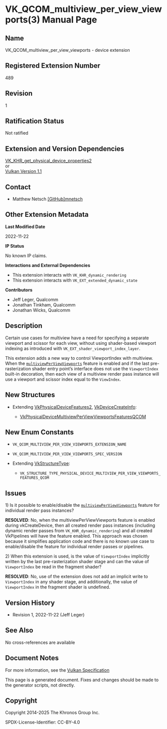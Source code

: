# VK\_QCOM\_multiview\_per\_view\_viewports(3) Manual Page

## Name

VK\_QCOM\_multiview\_per\_view\_viewports - device extension



## [](#_registered_extension_number)Registered Extension Number

489

## [](#_revision)Revision

1

## [](#_ratification_status)Ratification Status

Not ratified

## [](#_extension_and_version_dependencies)Extension and Version Dependencies

[VK\_KHR\_get\_physical\_device\_properties2](https://registry.khronos.org/vulkan/specs/latest/man/html/VK_KHR_get_physical_device_properties2.html)  
or  
[Vulkan Version 1.1](#versions-1.1)

## [](#_contact)Contact

- Matthew Netsch [\[GitHub\]mnetsch](https://github.com/KhronosGroup/Vulkan-Docs/issues/new?body=%5BVK_QCOM_multiview_per_view_viewports%5D%20%40mnetsch%0A%2AHere%20describe%20the%20issue%20or%20question%20you%20have%20about%20the%20VK_QCOM_multiview_per_view_viewports%20extension%2A)

## [](#_other_extension_metadata)Other Extension Metadata

**Last Modified Date**

2022-11-22

**IP Status**

No known IP claims.

**Interactions and External Dependencies**

- This extension interacts with `VK_KHR_dynamic_rendering`
- This extension interacts with `VK_EXT_extended_dynamic_state`

**Contributors**

- Jeff Leger, Qualcomm
- Jonathan Tinkham, Qualcomm
- Jonathan Wicks, Qualcomm

## [](#_description)Description

Certain use cases for multiview have a need for specifying a separate viewport and scissor for each view, without using shader-based viewport indexing as introduced with `VK_EXT_shader_viewport_index_layer`.

This extension adds a new way to control ViewportIndex with multiview. When the [`multiviewPerViewViewports`](https://registry.khronos.org/vulkan/specs/latest/html/vkspec.html#features-multiviewPerViewViewports) feature is enabled and if the last pre-rasterization shader entry point’s interface does not use the `ViewportIndex` built-in decoration, then each view of a multiview render pass instance will use a viewport and scissor index equal to the `ViewIndex`.

## [](#_new_structures)New Structures

- Extending [VkPhysicalDeviceFeatures2](https://registry.khronos.org/vulkan/specs/latest/man/html/VkPhysicalDeviceFeatures2.html), [VkDeviceCreateInfo](https://registry.khronos.org/vulkan/specs/latest/man/html/VkDeviceCreateInfo.html):
  
  - [VkPhysicalDeviceMultiviewPerViewViewportsFeaturesQCOM](https://registry.khronos.org/vulkan/specs/latest/man/html/VkPhysicalDeviceMultiviewPerViewViewportsFeaturesQCOM.html)

## [](#_new_enum_constants)New Enum Constants

- `VK_QCOM_MULTIVIEW_PER_VIEW_VIEWPORTS_EXTENSION_NAME`
- `VK_QCOM_MULTIVIEW_PER_VIEW_VIEWPORTS_SPEC_VERSION`
- Extending [VkStructureType](https://registry.khronos.org/vulkan/specs/latest/man/html/VkStructureType.html):
  
  - `VK_STRUCTURE_TYPE_PHYSICAL_DEVICE_MULTIVIEW_PER_VIEW_VIEWPORTS_FEATURES_QCOM`

## [](#_issues)Issues

1\) Is it possible to enable/disable the [`multiviewPerViewViewports`](https://registry.khronos.org/vulkan/specs/latest/html/vkspec.html#features-multiviewPerViewViewports) feature for individual render pass instances?

**RESOLVED**: No, when the multiviewPerViewViewports feature is enabled during vkCreateDevice, then all created render pass instances (including dynamic render passes from `VK_KHR_dynamic_rendering`) and all created VkPipelines will have the feature enabled. This approach was chosen because it simplifies application code and there is no known use case to enable/disable the feature for individual render passes or pipelines.

2\) When this extension is used, is the value of `ViewportIndex` implicitly written by the last pre-rasterization shader stage and can the value of `ViewportIndex` be read in the fragment shader?

**RESOLVED**: No, use of the extension does not add an implicit write to `ViewportIndex` in any shader stage, and additionally, the value of `ViewportIndex` in the fragment shader is undefined.

## [](#_version_history)Version History

- Revision 1, 2022-11-22 (Jeff Leger)

## [](#_see_also)See Also

No cross-references are available

## [](#_document_notes)Document Notes

For more information, see the [Vulkan Specification](https://registry.khronos.org/vulkan/specs/latest/html/vkspec.html#VK_QCOM_multiview_per_view_viewports)

This page is a generated document. Fixes and changes should be made to the generator scripts, not directly.

## [](#_copyright)Copyright

Copyright 2014-2025 The Khronos Group Inc.

SPDX-License-Identifier: CC-BY-4.0